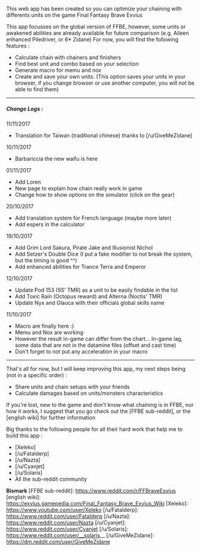 This web app has been created so you can optimize your chaining with differents units on the game Final Fantasy Brave Exvius

This app focusses on the global version of FFBE, however, some units or awakened abilities are already available for future comparison (e.g. Aileen enhanced Piledriver, or 6* Zidane)
For now, you will find the following features :
 - Calculate chain with chainers and finishers
 - Find best unit and combo based on your selection
 - Generate macro for memu and nox
 - Create and save your own units. (This option saves your units in your browser, if you change browser or use another computer, you will not be able to find them)

---

##### Change Logs :

11/11/2017
 - Translation for Taiwan (traditional chinese) thanks to [/u/GiveMeZidane]

10/11/2017
 - Barbariccia the new waifu is here

01/11/2017
 - Add Loren
 - New page to explain how chain really work in game
 - Change how to show options on the simulator (click on the gear)

20/10/2017
 - Add translation system for French language (maybe more later)
 - Add espers in the calculator

19/10/2017
 - Add Grim Lord Sakura, Pirate Jake and Illusionist Nichol
 - Add Setzer's Double Dice (I put a fake modifier to not break the system, but the timing is good ^^)
 - Add enhanced abilities for Trance Terra and Emperor

12/10/2017
 - Update Pod 153 (9S' TMR) as a unit to be easily findable in the list
 - Add Toxic Rain (Octopus reward) and Alterna (Noctis' TMR)
 - Update Nyx and Glauca with their officials global skills name

11/10/2017
 - Macro are finally here :)
 - Memu and Nox are working
 - However the result in-game can differ from the chart... In-game lag, some data that are not in the datamine files (offset and cast time)
 - Don't forget to not put any acceleration in your macro

---

That's all for now, but I will keep improving this app, my next steps being (not in a specific order) :
 - Share units and chain setups with your friends
 - Calculate damages based on units/monsters characteristics

If you're lost, new to the game and don't know what chaining is in FFBE, nor how it works, I suggest that you go check out the [FFBE sub-reddit], or the [english wiki] for further information

Big thanks to the following people for all their hard work that help me to build this app :
 - [Xeleko]
 - [/u/Fatalderp]
 - [/u/Nazta]
 - [/u/Cyanjet]
 - [/u/Solaris]
 - All the sub-reddit community

**Bismark**
[FFBE sub-reddit]: https://www.reddit.com/r/FFBraveExvius
[english wiki]: https://exvius.gamepedia.com/Final_Fantasy_Brave_Exvius_Wiki
[Xeleko]: https://www.youtube.com/user/Xeleko
[/u/Fatalderp]: https://www.reddit.com/user/Fatalderp
[/u/Nazta]: https://www.reddit.com/user/Nazta
[/u/Cyanjet]: https://www.reddit.com/user/Cyanjet
[/u/Solaris]: https://www.reddit.com/user/__solaris__
[/u/GiveMeZidane]: https://dm.reddit.com/user/GiveMeZidane
